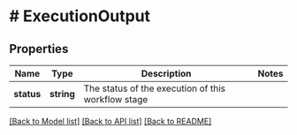 # # ExecutionOutput

## Properties

Name | Type | Description | Notes
------------ | ------------- | ------------- | -------------
**status** | **string** | The status of the execution of this workflow stage |

[[Back to Model list]](../../README.md#models) [[Back to API list]](../../README.md#endpoints) [[Back to README]](../../README.md)
